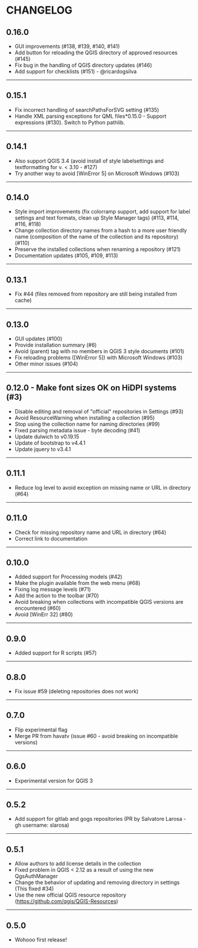 # CHANGELOG

<!--

## 1.0.0

### Added

### Changed

### Fixed

----

 -->

## 0.16.0

* GUI improvements (#138, #139, #140, #141)
* Add button for reloading the QGIS directory of approved resources (#145)
* Fix bug in the handling of QGIS directory updates (#146)
* Add support for checklists (#151) - @ricardogsilva

----

## 0.15.1

* Fix incorrect handling of searchPathsForSVG setting (#135)
* Handle XML parsing exceptions for QML files*0.15.0 - Support expressions (#130). Switch to Python pathlib.

----

## 0.14.1

* Also support QGIS 3.4 (avoid install of style labelsettings and textformatting for v. < 3.10 - #127)
* Try another way to avoid [WinError 5] on Microsoft Windows (#103)

----

## 0.14.0

* Style import improvements (fix colorramp support, add support for label settings and text formats, clean up Style Manager tags) (#113, #114, #116, #118)
* Change collection directory names from a hash to a more user friendly name (composition of the name of the collection and its repository) (#110)
* Preserve the installed collections when renaming a repository (#121)
* Documentation updates (#105, #109, #113)

----

## 0.13.1

* Fix #44 (files removed from repository are still being installed from cache)

----

## 0.13.0

* GUI updates (#100)
* Provide installation summary (#6)
* Avoid (parent) tag with no members in QGIS 3 style documents (#101)
* Fix reloading problems ([WinError 5]) with Microsoft Windows (#103)
* Other minor issues (#104)

----

## 0.12.0 - Make font sizes OK on HiDPI systems (#3)

* Disable editing and removal of "official" repositories in Settings (#93)
* Avoid ResourceWarning when installing a collection (#95)
* Stop using the collection name for naming directories (#99)
* Fixed parsing metadata issue - byte decoding (#41)
* Update dulwich to v0.19.15
* Update of bootstrap to v4.4.1
* Update jquery to v3.4.1

----

## 0.11.1

* Reduce log level to avoid exception on missing name or URL in directory (#64)

----

## 0.11.0

* Check for missing repository name and URL in directory (#64)
* Correct link to documentation

----

## 0.10.0

* Added support for Processing models (#42)
* Make the plugin available from the web menu (#68)
* Fixing log message levels (#71)
* Add the action to the toolbar (#70)
* Avoid breaking when collections with incompatible QGIS versions are encountered (#60)
* Avoid [WinErr 32] (#80)

----

## 0.9.0

* Added support for R scripts (#57)

----

## 0.8.0

* Fix issue #59 (deleting repositories does not work)

----

## 0.7.0

* Flip experimental flag
* Merge PR from havatv (issue #60 - avoid breaking on incompatible versions)

----

## 0.6.0

* Experimental version for QGIS 3

----

## 0.5.2

* Add support for gitlab and gogs repositories (PR by Salvatore Larosa - gh username: slarosa)

----

## 0.5.1

* Allow authors to add license details in the collection
* Fixed problem in QGIS < 2.12 as a result of using the new QgsAuthManager
* Change the behavior of updating and removing directory in settings (This fixed #34)
* Use the new official QGIS resource repository (https://github.com/qgis/QGIS-Resources)

----

## 0.5.0

* Wohooo first release!
